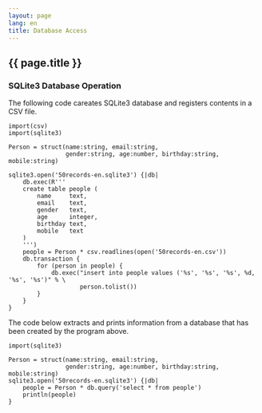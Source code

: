 ```yaml
---
layout: page
lang: en
title: Database Access
---
```


{{ page.title }}
----------------

### SQLite3 Database Operation

The following code careates SQLite3 database and registers contents in a CSV file.

    import(csv)
    import(sqlite3)
    
    Person = struct(name:string, email:string,
                    gender:string, age:number, birthday:string, mobile:string)
    
    sqlite3.open('50records-en.sqlite3') {|db|
        db.exec(R'''
        create table people (
            name     text,
            email    text,
            gender   text,
            age      integer,
            birthday text,
            mobile   text
        )
        ''')
        people = Person * csv.readlines(open('50records-en.csv'))
        db.transaction {
            for (person in people) {
                db.exec("insert into people values ('%s', '%s', '%s', %d, '%s', '%s')" % \
                        person.tolist())
            }
        }
    }

The code below extracts and prints information from a database that has been
created by the program above.

    import(sqlite3)
    
    Person = struct(name:string, email:string,
                    gender:string, age:number, birthday:string, mobile:string)
    sqlite3.open('50records-en.sqlite3') {|db|
        people = Person * db.query('select * from people')
        println(people)
    }
